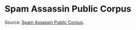 # Spam Assassin Public Corpus

Source: [Spam Assassin Public Corpus](https://spamassassin.apache.org/old/publiccorpus/).
